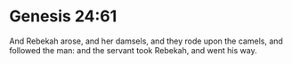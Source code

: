# Genesis 24:61

And Rebekah arose, and her damsels, and they rode upon the camels, and followed the man: and the servant took Rebekah, and went his way.